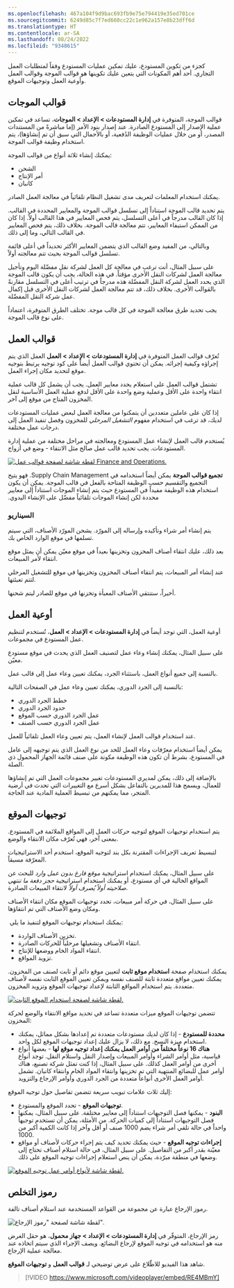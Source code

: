 ```yaml
---
ms.openlocfilehash: 467a104f9d9bac693fb9e75e794419e35ed701ce
ms.sourcegitcommit: 6249d85c7f7ed660cc22c1e962a157e8b23dff6d
ms.translationtype: HT
ms.contentlocale: ar-SA
ms.lasthandoff: 08/24/2022
ms.locfileid: "9348615"
---
```

كجزء من تكوين المستودع، عليك تمكين عمليات المستودع وفقاً لمتطلبات العمل التجاري. أحد أهم المكونات التي يتعين عليك تكوينها هو قوالب الموجة وقوالب العمل وأوعية العمل وتوجيهات الموقع. 

## <a name="wave-templates"></a>قوالب الموجات 

قوالب الموجة، المتوفرة في **إدارة المستودعات > الإعداد > الموجات**، تساعد في تمكين عملية الإصدار إلى المستودع الصادرة. عند إصدار بنود الأمر (إما مباشرةً من المستندات المصدر، أو من خلال عمليات الوظيفة الدُفعية، أو بالأحمال التي سبق أن تم إنشاؤها)، يتم استخدام وظيفة قوالب الموجة.

يمكنك إنشاء ثلاثة أنواع من قوالب الموجة:

-   الشحن
-   أمر الإنتاج
-   كانبان

يمكنك استخدام المعلمات لتعريف مدى تشغيل النظام تلقائياً في معالجة العمل الصادر.

يتم تحديد قالب الموجة استناداً إلى تسلسل قوالب الموجة والمعايير المحددة في القالب. إذا كان القالب مدرجاً في أعلى التسلسل، يتم فحص المعايير في هذا القالب أولاً. إذا كان من الممكن استيفاء المعايير، تتم معالجة قالب الموجة.
بخلاف ذلك، يتم فحص المعايير في القالب التالي، وما إلى ذلك.

وبالتالي، من المفيد وضع القالب الذي يتضمن المعايير الأكثر تحديداً في أعلى قائمة تسلسل قوالب الموجة بحيث تتم معالجته أولاً.

على سبيل المثال، أنت ترغب في معالجة كل العمل لشركة نقل مفضّلة اليوم وتأجيل معالجة العمل لشركات النقل الأخرى مؤقتاً.
في هذه الحالة، يجب أن يكون قالب الموجة الذي يحدد العمل لشركة النقل المفضّلة هذه مدرجاً في ترتيب أعلى في التسلسل مقارنةً بالقوالب الأخرى.
بخلاف ذلك، قد تتم معالجة العمل لشركات النقل الأخرى قبل إكمال عمل شركة النقل المفضّلة.

يجب تحديد طرق معالجة الموجة في كل قالب موجة. تختلف الطرق المتوفرة، اعتماداً على نوع قالب الموجة.

## <a name="work-templates"></a>قوالب العمل 

تُعرّف قوالب العمل المتوفرة في **إدارة المستودعات > الإعداد > العمل** العمل الذي يتم إجراؤه وكيفية إجرائه.
يمكن أن تحتوي قوالب العمل أيضاً على كود توجيه يرتبط بتوجيه موقع لتحديد مكان إجراء العمل.

تشتمل قوالب العمل على استعلام يحدد معايير العمل.
يجب أن يشمل كل قالب عملية انتقاء واحدة على الأقل وعملية وضع واحدة على الأقل لدفع عملية العمل الأساسية لنقل المخزون المتاح من موقع إلى آخر.

إذا كان على عاملين متعددين أن يتمكنوا من معالجة العمل لبعض عمليات المستودعات لديك، قد ترغب في استخدام مفهوم *التشغيل المرحلي* للمخزون وفصل تنفيذ العمل إلى درجات عمل مختلفة.

يُستخدم قالب العمل لإنشاء عمل المستودع ومعالجته في مراحل مختلفة من عملية إدارة المستودعات. يجب تحديد قالب عمل صالح مثل الانتقاء - وضع في أزواج.

[![لقطة شاشة لصفحة قوالب عمل Finance and Operations.](../media/work-templates.png)](../media/work-templates.png#lightbox)

**‏‫تجميع قوالب الموجة** يمكن أيضاً استخدامه في Supply Chain Management. فهو يتيح التجميع والتقسيم حسب الوظيفة المتاحة بالفعل في قالب الموجة. يمكن أن يكون استخدام هذه الوظيفة مفيداً في المستودع حيث يتم إنشاء الموجات استناداً إلى معايير محددة لكن إنشاء الموجات تلقائياً مفضّل على الإنشاء اليدوي.



### <a name="scenario"></a>السيناريو 

يتم إنشاء أمر شراء وتأكيده وإرساله إلى المورّد. يشحن المورّد الأصناف، التي سيتم تسلمها في موقع الوارد الخاص بك.

بعد ذلك، عليك انتقاء أصناف المخزون وتخزينها بعيداً في موقع معيّن يمكن أن يمثل موقع انتقاء لأمر المبيعات.

عند إنشاء أمر المبيعات، يتم انتقاء أصناف المخزون وتخزينها في موقع للتشغيل المرحلي لتتم تعبئتها.

أخيراً، ستنتقي الأصناف المعبأة وتخزنها في موقع للصادر ليتم شحنها.

## <a name="work-pools"></a>أوعية العمل 

أوعية العمل، التي توجد أيضاً في **إدارة المستودعات > الإعداد > العمل**، تُستخدم لتنظيم عمل المستودع في مجموعات.

على سبيل المثال، يمكنك إنشاء وعاء عمل لتصنيف العمل الذي يحدث في موقع مستودع معيّن.

بالنسبة إلى جميع أنواع العمل، باستثناء الجرد، يمكنك تعيين وعاء عمل إلى قالب عمل.

بالنسبة إلى الجرد الدوري، يمكنك تعيين وعاء عمل في الصفحات التالية:

-   خطط الجرد الدوري
-   حدود الجرد الدوري
-   عمل الجرد الدوري حسب الموقع
-   عمل الجرد الدوري حسب الصنف

عند استخدام قوالب العمل لإنشاء العمل، يتم تعيين وعاء العمل تلقائياً للعمل.

يمكن أيضاً استخدام معرّفات وعاء العمل للحد من نوع العمل الذي يتم توجيهه إلى عامل في المستودع، بشرط أن تكون هذه الوظيفة مكونة على صنف قائمة الجهاز المحمول ذي الصلة.

بالإضافة إلى ذلك، يمكن لمديري المستودعات تغيير مجموعات العمل التي تم إنشاؤها للعمال، ويسمح هذا للمديرين بالتفاعل بشكل أسرع مع التغييرات التي تحدث في أرضية المتجر، مما يمكنهم من تبسيط العملية المادية عند الحاجة. 

## <a name="location-directives"></a>توجيهات الموقع 

يتم استخدام توجيهات الموقع لتوجيه حركات العمل إلى المواقع الملائمة في المستودع. بمعنى آخر، فهي تُعرّف مكان الانتقاء والوضع.

لتبسيط تعريف الإجراءات المقترنة بكل بند لتوجيه الموقع، استخدم أحد الاستراتيجيات المعرّفة مسبقاً.

على سبيل المثال، يمكنك استخدام استراتيجية *موقع فارغ بدون عمل وارد* للبحث عن المواقع الخالية في أي مستودع، أو يمكنك استخدام استراتيجية *حجز دفعة ما تنتهي صلاحيته أولاً يُصرف أولاً* لانتقاء المبيعات الصادرة.

على سبيل المثال، في حركة أمر مبيعات، تحدد توجيهات الموقع مكان انتقاء الأصناف ومكان وضع الأصناف التي تم انتقاؤها.

 يمكنك استخدام توجيهات الموقع لتنفيذ ما يلي:

-   تخزين الأصناف الواردة.
-   انتقاء الأصناف وتشغيلها مرحلياً للحركات الصادرة.
-   انتقاء المواد الخام ووضعها للإنتاج.
-   تزويد المواقع.

يمكنك استخدام صفحة **استخدام موقع ثابت** لتعيين موقع دائم أو ثابت لصنف من المخزون. يمكنك تعيين مواقع متعددة ثابتة للصنف نفسه ويمكن تعيين الموقع الثابت نفسه لأصناف متعددة. يتم استخدام المواقع الثابتة لإعداد توجيهات الموقع وتزويد المخزون.

[![لقطة شاشة لصفحة استخدام الموقع الثابت.](../media/fixed-locations.png)](../media/fixed-locations.png#lightbox)

تتضمن توجيهات الموقع ميزات متعددة تساعد في تحديد مواقع الانتقاء والوضع لحركة المخزون:

-   **محددة للمستودع** - إذا كان لديك مستودعات متعددة تم إعدادها بشكل مماثل، يمكنك استخدام ميزة النسخ. مع ذلك، لا يزال عليك إعداد توجيهات الموقع لكل واحد.
-   **هناك 16 نوعاً مختلفاً من أوامر العمل يمكنك إعداد توجيه موقع لها** - بعضها أنواع قياسية، مثل أوامر الشراء وأوامر المبيعات وإصدار النقل واستلام النقل. توجد أنواع أخرى من أوامر العمل كذلك.
    على سبيل المثال، إذا كنت تمثل شركة تصنيع، هناك أوامر عمل للبضائع المنتهية التي تم تخزينها وانتقاء المواد الخام وانتقاء كانبان. تشمل أوامر العمل الأخرى أنواعاً متعددة من الجرد الدوري وأوامر الإرجاع والتزويد.

إليك ثلاث علامات تبويب سريعة تتضمن تفاصيل حول توجيه الموقع:

-   **توجيهات الموقع** - تحدد الموقع والمستودع.
-   **البنود** - يمكنها فصل التوجيهات استناداً إلى معايير مختلفة. على سبيل المثال، يمكنها فصل التوجيهات استناداً إلى كميات الحركة. من الأمثلة، يمكن أن تستخدم توجيهاً واحداً في حالة تلقي أمر شراء يضم 1000 صنف أو أقل وآخر إذا كانت الكمية أكبر من 1000.
-   **إجراءات توجيه الموقع** - حيث يمكنك تحديد كيف يتم إجراء حركات لأصناف أو مواقع معيّنة بقدر أكبر من التفاصيل. على سبيل المثال، في حالة استلام أصناف تحتاج إلى وضعها في منطقة مبرّدة، يمكن أن ينص استعلام إجراءات توجيه الموقع على ذلك.

[![لقطة شاشة لأنواع أوامر عمل توجيه الموقع.](../media/location-directives-work.png)](../media/location-directives-work.png#lightbox)

## <a name="disposition-codes"></a>رموز التخلص 

رموز الإرجاع عبارة عن مجموعة من القواعد المستخدمة عند استلام أصناف تالفة.

![لقطة شاشة لصفحة "رموز الإرجاع".](../media/disposition-codes.png)

رمز الإرجاع، المتوفّر في **إدارة المستودعات > الإعداد > جهاز محمول**، هو حقل الغرض منه هو استخدامه في توجيه الموقع لإرجاع البضائع. ويصف الإجراء الذي سيتم اتخاذه عند معالجة عملية الإرجاع. 

شاهد هذا الفيديو للاطّلاع على عرض توضيحي لـ **قوالب العمل** و **توجيهات الموقع**.
 > [!VIDEO https://www.microsoft.com/videoplayer/embed/RE4MBmY]

